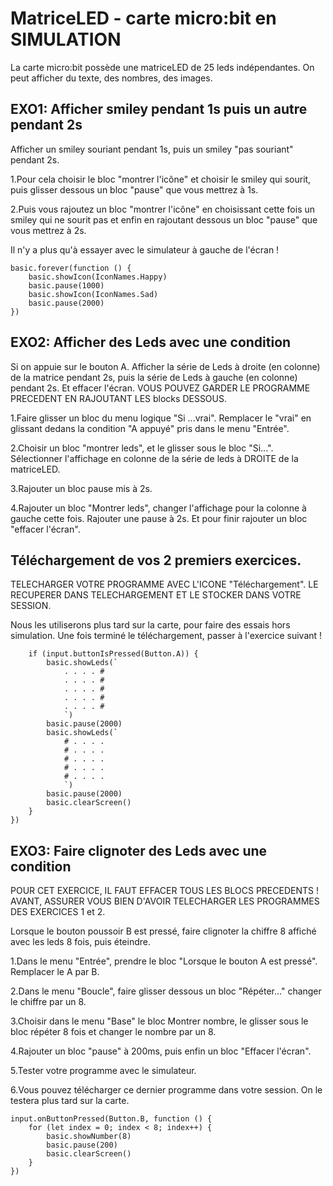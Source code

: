 # MatriceLED - carte micro:bit en SIMULATION
La carte micro:bit possède une matriceLED
de 25 leds indépendantes.
On peut afficher du texte, des nombres, des images.

## EXO1: Afficher smiley pendant 1s puis un autre pendant 2s

Afficher un smiley souriant pendant 1s, puis
un smiley "pas souriant" pendant 2s.

1.Pour cela choisir le bloc "montrer l'icône" et choisir
le smiley qui sourit, puis glisser dessous un bloc
"pause" que vous mettrez à 1s.


2.Puis vous rajoutez un bloc "montrer l'icône" en 
choisissant cette fois un smiley qui ne sourit pas
et enfin en rajoutant dessous un bloc "pause"
que vous mettrez à 2s.

Il n'y a plus qu'à essayer avec le simulateur 
à gauche de l'écran !


```blocks
basic.forever(function () {
    basic.showIcon(IconNames.Happy)
    basic.pause(1000)
    basic.showIcon(IconNames.Sad)
    basic.pause(2000)
})
```


## EXO2: Afficher des Leds avec une condition

Si on appuie sur le bouton A.
Afficher la série de Leds à droite (en colonne) de la matrice
pendant 2s, puis la série de Leds à gauche (en colonne) pendant
2s. Et effacer l'écran.
VOUS POUVEZ GARDER LE PROGRAMME PRECEDENT EN RAJOUTANT LES blocks
DESSOUS.

1.Faire glisser un bloc du menu logique "Si ...vrai".
Remplacer le "vrai" en glissant dedans la condition "A appuyé"
pris dans le menu "Entrée".

2.Choisir un bloc "montrer leds", et le glisser sous
le bloc "Si...". Sélectionner l'affichage
en colonne de la série de leds à DROITE de la matriceLED.

3.Rajouter un bloc pause mis à 2s.

4.Rajouter un bloc "Montrer leds", changer l'affichage
pour la colonne à gauche cette fois. Rajouter une pause à 2s.
Et pour finir rajouter un bloc "effacer l'écran".


## Téléchargement de vos 2 premiers exercices.
TELECHARGER VOTRE PROGRAMME AVEC L'ICONE "Téléchargement".
LE RECUPERER DANS TELECHARGEMENT ET LE STOCKER DANS VOTRE SESSION.

Nous les utiliserons plus tard sur la carte, pour faire des essais 
hors simulation.
Une fois terminé le téléchargement, passer à l'exercice suivant !


```blocks
    if (input.buttonIsPressed(Button.A)) {
        basic.showLeds(`
            . . . . #
            . . . . #
            . . . . #
            . . . . #
            . . . . #
            `)
        basic.pause(2000)
        basic.showLeds(`
            # . . . .
            # . . . .
            # . . . .
            # . . . .
            # . . . .
            `)
        basic.pause(2000)
        basic.clearScreen()
    }
})

```



## EXO3: Faire clignoter des Leds avec une condition

POUR CET EXERCICE, IL FAUT EFFACER TOUS LES BLOCS PRECEDENTS !
AVANT, ASSURER VOUS BIEN D'AVOIR TELECHARGER LES PROGRAMMES
DES EXERCICES 1 et 2.


Lorsque le bouton poussoir B est pressé, faire clignoter
la chiffre 8 affiché avec les leds 8 fois, puis éteindre.




1.Dans le menu "Entrée", prendre le bloc
"Lorsque le bouton A est pressé". Remplacer le A par B.

2.Dans le menu "Boucle", faire glisser dessous un bloc
"Répéter..." changer le chiffre par un 8.

3.Choisir dans le menu "Base" le bloc Montrer nombre, le glisser
sous le bloc répéter 8 fois et changer le nombre par un 8.

4.Rajouter un bloc "pause" à 200ms, puis enfin un bloc
"Effacer l'écran".

5.Tester votre programme avec le simulateur.

6.Vous pouvez télécharger ce dernier programme dans 
votre session. On le testera plus tard sur la carte.


```blocks
input.onButtonPressed(Button.B, function () {
    for (let index = 0; index < 8; index++) {
        basic.showNumber(8)
        basic.pause(200)
        basic.clearScreen()
    }
})
```
